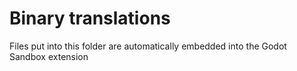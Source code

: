 # Binary translations

Files put into this folder are automatically embedded into the Godot Sandbox extension
